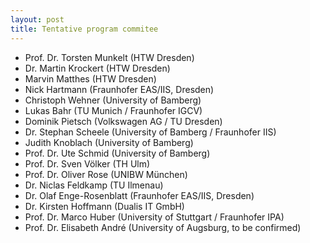 ```yaml
---
layout: post
title: Tentative program commitee
---
```


* Prof. Dr. Torsten Munkelt (HTW Dresden)
* Dr. Martin Krockert (HTW Dresden)
* Marvin Matthes (HTW Dresden)
* Nick Hartmann (Fraunhofer EAS/IIS, Dresden)
* Christoph Wehner (University of Bamberg)
* Lukas Bahr (TU Munich / Fraunhofer IGCV)
* Dominik Pietsch (Volkswagen AG / TU Dresden)
* Dr. Stephan Scheele (University of Bamberg / Fraunhofer IIS)
* Judith Knoblach (University of Bamberg)
* Prof. Dr. Ute Schmid (University of Bamberg)
* Prof. Dr. Sven Völker (TH Ulm)
* Prof. Dr. Oliver Rose (UNIBW München)
* Dr. Niclas Feldkamp (TU Ilmenau)    
* Dr. Olaf Enge-Rosenblatt (Fraunhofer EAS/IIS, Dresden)
* Dr. Kirsten Hoffmann (Dualis IT GmbH)
* Prof. Dr. Marco Huber (University of Stuttgart / Fraunhofer IPA)
* Prof. Dr. Elisabeth André (University of Augsburg, to be confirmed)
